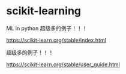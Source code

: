 # scikit-learning

ML in python 超级多的例子！！！

https://scikit-learn.org/stable/index.html



超级多的例子！！！

https://scikit-learn.org/stable/user_guide.html




































